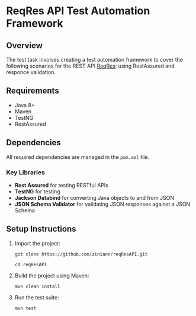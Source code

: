 # ReqRes API Test Automation Framework

## Overview

The test task involves creating a test automation framework to cover the following scenarios for the REST API [ReqRes](https://reqres.in/): using RestAssured and responce validation.

## Requirements

- Java 8+
- Maven
- TestNG
- RestAssured

## Dependencies

All required dependencies are managed in the `pom.xml` file.

### Key Libraries
- **Rest Assured** for testing RESTful APIs
- **TestNG** for testing
- **Jackson Databind** for converting Java objects to and from JSON
- **JSON Schema Validator** for validating JSON responses against a JSON Schema

## Setup Instructions

1. Import the project:
    ```
    git clone https://github.com/ziniann/reqResAPI.git
    ```
    ```
    cd reqResAPI
    ```
2. Build the project using Maven:
    ```
    mvn clean install
    ```
3. Run the test suite:
    ```
    mvn test
    ```
